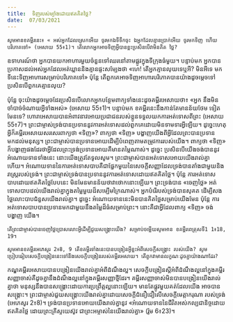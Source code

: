 ```yaml
---
title:  ទិញរបស់ម្យ៉ាងដោយឥតគិតថ្លៃ?
date:  07/03/2021
---
```


`សូមអានខគម្ពីរនេះ៖ « អស់អ្នកដែលស្រេកអើយ ចូរមកឯទីទឹកចុះ ឯអ្នកដែលគ្មានប្រាក់អើយ ចូរមកទិញ ហើយបរិភោគទៅ» (អេសាយ 55៖1)។ តើលោកអ្នកអាចទិញអ្វីបានខ្លះប្រសិនបើវាមិនគិត ថ្លៃ?`

ឧទាហរណ៍ថា អ្នកបានយកអាហារមួយចំនួនទៅឈរនៅតាមផ្លូវក្នុងទីក្រុងធំមួយ។ បន្ទាប់មក អ្នកបានប្រកាសដល់អស់អ្នកដែលអត់ឃ្លាននិងគ្មានផ្ទះសម្បែងថា «ហេ! តើអ្នកគ្មានលុយទេឬអី? មិនអីទេ មកទីនេះទិញអាហារសម្រាប់បរិភោគទៅ» ប៉ុន្តែ តើពួកគេអាចទិញអាហារបរិភោគបានយ៉ាងដូចម្តេចទៅ ប្រសិនបើពួកគេគ្មានលុយ?

ប៉ុន្ដែ ចុះយ៉ាងដូចម្តេចដែរប្រសិនបើលោកអ្នកបន្ថែមពាក្យទាំងនេះដូចគម្ពីរអេសាយថា៖ «អ្នក នឹងមិនចាំបាច់ចំណាយអ្វីទាំងអស់» (អេសាយ 55៖1)។ បន្ទាប់មក ខគម្ពីរនេះនឹងកាន់តែមានន័យថែម ទៀតមែនទេ? ហោរាអេសាយបានអំពាវនាវអោយប្រជាជនរបស់ខ្លូនទទួលយកការអត់ទោសពីព្រះ (អេសាយ 55៖7)។ ព្រះជាម្ចាស់ទ្រង់បានប្រទាននូវការអត់ទោសដល់ពួកគេដោយមិនទាមទារអ្វីឡើយ។ ដូច្នេះហេតុអ្វីក៏គម្ពីរអេសាយសរសេរពាក្យថា «ទិញ»? ពាក្យថា «ទិញ» បង្ហាញយើងពីអ្វីដែលព្រះបានប្រទានមកដល់មនុស្ស។ ព្រះជាម្ចាស់បានប្រទានអោយដើម្បីបំពេញតាមតម្រូវការរបស់យើង។ ពាក្យថា «ទិញ» ក៏បង្ហាញផងដែរថាអ្វីដែលព្រះទ្រង់ប្រទានអោយគឺមានតម្លៃណាស់។ ដូច្នេះ ប្រសិនបើយើងចង់បាននូវអំណោយទានទាំងនេះ នោះយើងត្រូវតែទូលសូម។ ព្រះជាម្ចាស់បានអត់ទោសអោយយើងរាល់គ្នា ហើយ។ អំណោយទាននៃការអត់ទោសបាបគឺជាផ្នែកមួយនៃសេចក្តីសញ្ញាដែលទ្រង់បានតាំងជាមួយនិងរាស្រ្តរបស់ទ្រង់។ ព្រះជាម្ចាស់ទ្រង់បានប្រទាននូវការអត់ទោសដោយឥតគិតថ្លៃ។ ប៉ុន្តែ ការអត់ទោស បាបដោយឥតគិតថ្លៃបែបនេះ មិនមែនមានន័យថាវាថោកនោះឡើយ។ ព្រះទ្រង់បាន «ចេញថ្លៃ» អត់ទោសបាបដល់យើងរាល់គ្នាក្នុងតម្លៃមួយដ៏សម្បើមក្រៃណាស់។ អ្នកបំរើរបស់ទ្រង់បានសុគត ដើម្បីសង ថ្លៃលោះបាបជំនួសយើងរាល់គ្នា។ ដូច្នេះ អំណោយទាននេះមិនបានគិតថ្លៃសម្រាប់យើងមែន ប៉ុន្តែ ការ អត់ទោសបាបបានប្រទានមកជាមួយនឹងតម្លៃដ៏ធំសម្រាប់ព្រះ។ នោះគឺជាអ្វីដែលពាក្យ «ទិញ» ចង់បង្ហាញ យើង។

`តើព្រះជាម្ចាស់បានចេញថ្លៃប្រោសលោះអ្វីដើម្បីជួយសង្គ្រោះយើង? សម្រាប់ចម្លើយសូមអាន ខគម្ពីរពេត្រុសទី1 1៖18, 19។`

`សូមអានខគម្ពីរអេភេសូរ 2៖8, 9 តើខគម្ពីរទាំងនេះបានបង្រៀនអ្វីខ្លះអំពីសេចក្តីសង្រ្គោះ របស់យើង? សូមប្រៀបធៀបសេចក្តីបង្រៀននេះទៅនឹងសេចក្តីបង្រៀនរបស់គម្ពីរអេសាយ។ តើពួកវាមានលក្ខណៈដូចគ្នាយ៉ាងណាដែរ?`

កណ្ឌគម្ពីរអេសាយបានបង្រៀនយើងរាល់គ្នាអំពីដំណឹងល្អ។ សេចក្តីបង្រៀនស្តីអំពីដំណឹងល្អនៅក្នុងគម្ពីរសញ្ញាចាស់គឺដូចគ្នានឹងដំណឹងល្អនៅក្នុងគម្ពីរសញ្ញាថ្មីដែរ។ គម្ពីរសញ្ញាចាស់មិនបានបង្រៀនយើងរាល់គ្នាថា មនុស្សនឹងបានសង្គ្រោះដោយការប្រព្រឹត្តល្អនោះឡើយ។ មានតែផ្លូវមួយគត់ដែលយើង អាចបានសង្រ្គោះ។ ព្រះជាម្ចាស់ជួយសង្រ្គោះយើងរាល់គ្នាដោយសេចក្តីជំនឿជឿលើសេចក្តីមេត្តាករុណា របស់ទ្រង់ (អេភេសូរ 2៖8)។ ទ្រង់បានប្រទានអោយយើងរាល់គ្នានូវ «អំណោយទាននៃជីវិតអស់កល្បជានិច្ចដោយឥតគិតថ្លៃ ដោយព្រះគ្រីស្ទយេស៊ូវ ជាព្រះអម្ចាស់នៃយើងរាល់គ្នា» (រ៉ូម 6៖23)។